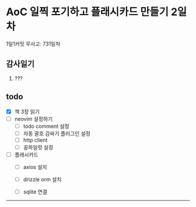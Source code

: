 # AoC 일찍 포기하고 플래시카드 만들기 2일차

1일1커밋 무사고: 731일차

## 감사일기

1. ???

## todo

- [x] 책 3장 읽기
- [ ] neovim 설정하기
  - [ ] todo comment 설정
  - [ ] 자동 괄호 감싸기 플러그인 설정
  - [ ] http client
  - [ ] 꽁파일럿 설정
- [ ] 플래시카드
  - [ ] axios 설치
  - [ ] drizzle orm 설치
  - [ ] sqlite 연결


---


